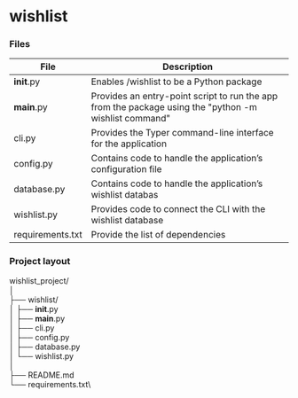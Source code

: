 # wishlist

### Files
| File 	| Description|
|---|---|
|__init__.py| 	Enables /wishlist to be a Python package|
|__main__.py| 	Provides an entry-point script to run the app from the package using the "python -m wishlist command"|
|cli.py 	|Provides the Typer command-line interface for the application|
|config.py |	Contains code to handle the application’s configuration file|
|database.py| 	Contains code to handle the application’s wishlist databas|
|wishlist.py |	Provides code to connect the CLI with the wishlist database|
|requirements.txt| Provide the list of dependencies |

### Project layout
  wishlist_project/\
│\
├── wishlist/\
│   ├── __init__.py\
│   ├── __main__.py\
│   ├── cli.py\
│   ├── config.py\
│   ├── database.py\
│   └── wishlist.py\
│\
├── README.md\
└── requirements.txt\
